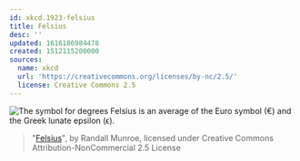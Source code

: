 ```yaml
---
id: xkcd.1923-felsius
title: Felsius
desc: ''
updated: 1616186984478
created: 1512115200000
sources:
  name: xkcd
  url: 'https://creativecommons.org/licenses/by-nc/2.5/'
  license: Creative Commons 2.5
---
```

![The symbol for degrees Felsius is an average of the Euro symbol (€) and the Greek lunate epsilon (ϵ).](https://imgs.xkcd.com/comics/felsius.png)
> "[Felsius](https://xkcd.com/1923/)", by Randall Munroe, licensed under Creative Commons Attribution-NonCommercial 2.5 License
